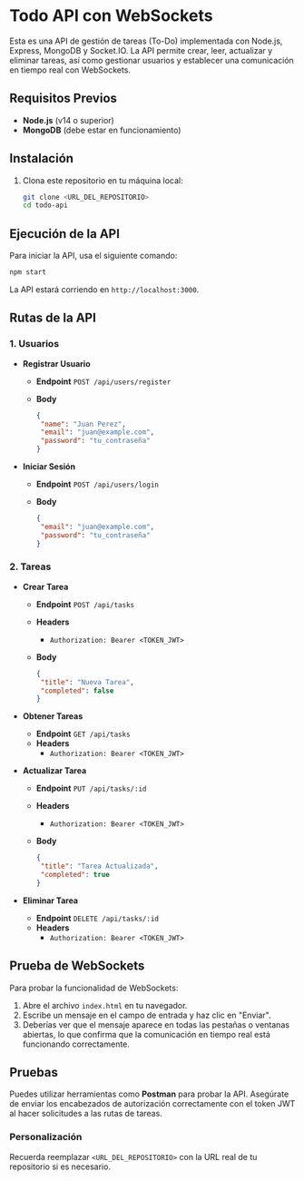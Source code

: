 # Todo API con WebSockets

Esta es una API de gestión de tareas (To-Do) implementada con Node.js, Express, MongoDB y Socket.IO. La API permite crear, leer, actualizar y eliminar tareas, así como gestionar usuarios y establecer una comunicación en tiempo real con WebSockets.

## Requisitos Previos

- **Node.js** (v14 o superior)
- **MongoDB** (debe estar en funcionamiento)

## Instalación

1. Clona este repositorio en tu máquina local:

   ```bash
   git clone <URL_DEL_REPOSITORIO>
   cd todo-api
   ```

## Ejecución de la API

Para iniciar la API, usa el siguiente comando:

   ```bash
   npm start
   ```

La API estará corriendo en ```http://localhost:3000```.

## Rutas de la API

### **1. Usuarios**
- **Registrar Usuario**
  - **Endpoint** ```POST /api/users/register```
  - **Body**
  
    ```json
    {
     "name": "Juan Perez",
     "email": "juan@example.com",
     "password": "tu_contraseña"
    }
    ```
    
- **Iniciar Sesión**
  - **Endpoint** ```POST /api/users/login```
  - **Body**
  
    ```json
    {
     "email": "juan@example.com",
     "password": "tu_contraseña"
    }
    ```

### **2. Tareas**
- **Crear Tarea**
  - **Endpoint** ```POST /api/tasks```
  - **Headers**
    - ```Authorization: Bearer <TOKEN_JWT>```
   - **Body** 

       ```json
       {
        "title": "Nueva Tarea",
        "completed": false
       }
       ```

- **Obtener Tareas**
  - **Endpoint** ```GET /api/tasks```
  - **Headers**
    - ```Authorization: Bearer <TOKEN_JWT>```

- **Actualizar Tarea**
  - **Endpoint** ```PUT /api/tasks/:id```
  - **Headers**
    - ```Authorization: Bearer <TOKEN_JWT>```
   - **Body**

       ```json
       {
        "title": "Tarea Actualizada",
        "completed": true
       }
       ```

- **Eliminar Tarea**
  - **Endpoint** ```DELETE /api/tasks/:id```
  - **Headers**
    - ```Authorization: Bearer <TOKEN_JWT>```

## Prueba de WebSockets

Para probar la funcionalidad de WebSockets:

1. Abre el archivo ```index.html``` en tu navegador.
2. Escribe un mensaje en el campo de entrada y haz clic en "Enviar".
3. Deberías ver que el mensaje aparece en todas las pestañas o ventanas abiertas, lo que confirma que la comunicación en tiempo real está funcionando correctamente.

## Pruebas

Puedes utilizar herramientas como **Postman** para probar la API. Asegúrate de enviar los encabezados de autorización correctamente con el token JWT al hacer solicitudes a las rutas de tareas.


### Personalización
Recuerda reemplazar ```<URL_DEL_REPOSITORIO>``` con la URL real de tu repositorio si es necesario.
